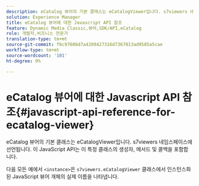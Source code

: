 ```yaml
---
description: eCatalog 뷰어의 기본 클래스는 eCatalogViewer입니다. s7viewers 네임스페이스에 선언됩니다. 이 JavaScript API는 이 특정 클래스의 생성자, 메서드 및 콜백을 포함합니다.
solution: Experience Manager
title: eCatalog 뷰어에 대한 Javascript API 참조
feature: Dynamic Media Classic,뷰어,SDK/API,eCatalog
role: 개발자,비즈니스 전문가
translation-type: tm+mt
source-git-commit: f6c97606d7a4209427316d7367013ad9585a5cae
workflow-type: tm+mt
source-wordcount: '101'
ht-degree: 0%

---
```



# eCatalog 뷰어에 대한 Javascript API 참조{#javascript-api-reference-for-ecatalog-viewer}

eCatalog 뷰어의 기본 클래스는 eCatalogViewer입니다. s7viewers 네임스페이스에 선언됩니다. 이 JavaScript API는 이 특정 클래스의 생성자, 메서드 및 콜백을 포함합니다.

다음 모든 예에서 `<instance>`은 `s7viewers.eCatalogViewer` 클래스에서 인스턴스화된 JavaScript 뷰어 개체의 실제 이름을 나타냅니다.
